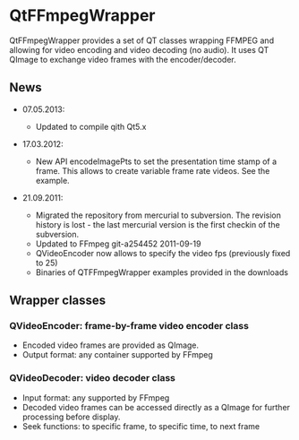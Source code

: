 # QtFFmpegWrapper #

QtFFmpegWrapper provides a set of QT classes wrapping FFMPEG and allowing for video encoding and video decoding (no audio).
It uses QT QImage to exchange video frames with the encoder/decoder.

## News ##

  * 07.05.2013:
    * Updated to compile qith Qt5.x

  * 17.03.2012:
    * New API encodeImagePts to set the presentation time stamp of a frame. This allows to create variable frame rate videos. See the example.


  * 21.09.2011:
    * Migrated the repository from mercurial to subversion. The revision history is lost - the last mercurial version is the first checkin of the subversion.
    * Updated to FFmpeg git-a254452 2011-09-19
    * QVideoEncoder now allows to specify the video fps (previously fixed to 25)
    * Binaries of QTFFmpegWrapper examples provided in the downloads

## Wrapper classes ##

### QVideoEncoder: frame-by-frame video encoder class ###
  * Encoded video frames are provided as QImage.
  * Output format: any container supported by FFmpeg

### QVideoDecoder: video decoder class ###
  * Input format: any supported by FFmpeg
  * Decoded video frames can be accessed directly as a QImage for further processing before display.
  * Seek functions: to specific frame, to specific time, to next frame
